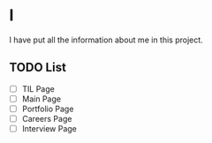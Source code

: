 # I

I have put all the information about me in this project.


## TODO List
- [ ] TIL Page
- [ ] Main Page
- [ ] Portfolio Page
- [ ] Careers Page
- [ ] Interview Page